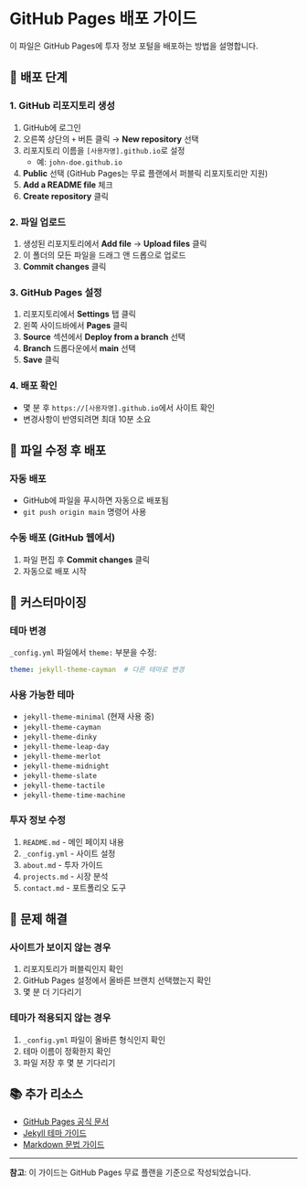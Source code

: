 # GitHub Pages 배포 가이드

이 파일은 GitHub Pages에 투자 정보 포털을 배포하는 방법을 설명합니다.

## 🚀 배포 단계

### 1. GitHub 리포지토리 생성
1. GitHub에 로그인
2. 오른쪽 상단의 `+` 버튼 클릭 → **New repository** 선택
3. 리포지토리 이름을 `[사용자명].github.io`로 설정
   - 예: `john-doe.github.io`
4. **Public** 선택 (GitHub Pages는 무료 플랜에서 퍼블릭 리포지토리만 지원)
5. **Add a README file** 체크
6. **Create repository** 클릭

### 2. 파일 업로드
1. 생성된 리포지토리에서 **Add file** → **Upload files** 클릭
2. 이 폴더의 모든 파일을 드래그 앤 드롭으로 업로드
3. **Commit changes** 클릭

### 3. GitHub Pages 설정
1. 리포지토리에서 **Settings** 탭 클릭
2. 왼쪽 사이드바에서 **Pages** 클릭
3. **Source** 섹션에서 **Deploy from a branch** 선택
4. **Branch** 드롭다운에서 **main** 선택
5. **Save** 클릭

### 4. 배포 확인
- 몇 분 후 `https://[사용자명].github.io`에서 사이트 확인
- 변경사항이 반영되려면 최대 10분 소요

## 📝 파일 수정 후 배포

### 자동 배포
- GitHub에 파일을 푸시하면 자동으로 배포됨
- `git push origin main` 명령어 사용

### 수동 배포 (GitHub 웹에서)
1. 파일 편집 후 **Commit changes** 클릭
2. 자동으로 배포 시작

## 🔧 커스터마이징

### 테마 변경
`_config.yml` 파일에서 `theme:` 부분을 수정:
```yaml
theme: jekyll-theme-cayman  # 다른 테마로 변경
```

### 사용 가능한 테마
- `jekyll-theme-minimal` (현재 사용 중)
- `jekyll-theme-cayman`
- `jekyll-theme-dinky`
- `jekyll-theme-leap-day`
- `jekyll-theme-merlot`
- `jekyll-theme-midnight`
- `jekyll-theme-slate`
- `jekyll-theme-tactile`
- `jekyll-theme-time-machine`

### 투자 정보 수정
1. `README.md` - 메인 페이지 내용
2. `_config.yml` - 사이트 설정
3. `about.md` - 투자 가이드
4. `projects.md` - 시장 분석
5. `contact.md` - 포트폴리오 도구

## 🐛 문제 해결

### 사이트가 보이지 않는 경우
1. 리포지토리가 퍼블릭인지 확인
2. GitHub Pages 설정에서 올바른 브랜치 선택했는지 확인
3. 몇 분 더 기다리기

### 테마가 적용되지 않는 경우
1. `_config.yml` 파일이 올바른 형식인지 확인
2. 테마 이름이 정확한지 확인
3. 파일 저장 후 몇 분 기다리기

## 📚 추가 리소스

- [GitHub Pages 공식 문서](https://docs.github.com/ko/pages)
- [Jekyll 테마 가이드](https://pages.github.com/themes/)
- [Markdown 문법 가이드](https://guides.github.com/features/mastering-markdown/)

---

**참고**: 이 가이드는 GitHub Pages 무료 플랜을 기준으로 작성되었습니다.
